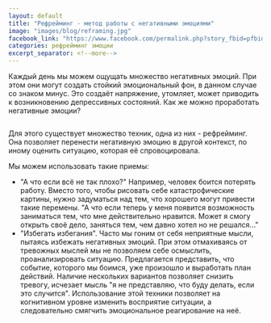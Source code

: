 ```yaml
---
layout: default
title: "Рефрейминг - метод работы с негативными эмоциями"
image: "images/blog/reframing.jpg"
facebook_link: "https://www.facebook.com/permalink.php?story_fbid=pfbid0FdbLz81pyg7iXsjQPsa2aVjhSqvp8wA4hEByWhXMo3KHN7n3Rprzr9rwjbQuZBbyl&id=100090928022478"
categories: рефрейминг эмоции
excerpt_separator: <!--more-->
---
```


<p>Каждый день мы можем ощущать множество негативных эмоций. При этом они могут создать стойкий эмоциональный фон, в данном случае со знаком минус. Это создаёт напряжение, утомляет, может приводить к возникновению депрессивных состояний.
    Как же можно проработать негативные эмоции?</p>
<!--more-->
<p>
    <img src="{{ page.image }}" alt="" class="img-fluid">
</p>
<p>
    Для этого существует множество техник, одна из них - рефрейминг. Она позволяет перенести негативную эмоцию в другой контекст, по иному оценить ситуацию, которая её спровоцировала.
</p>
<p>
    Мы можем использовать такие приемы:
    <ul>
    <li>"А что если всё не так плохо?"  Например, человек боится потерять работу. Вместо того, чтобы рисовать себе катастрофические картины, нужно задуматься над тем, что хорошего могут привести такие перемены. "А что если теперь у меня появится возможность заниматься тем, что мне действительно нравится. Может я смогу открыть своё дело, заняться тем, чем давно хотел но не решался..."</li>
    <li>"Избегать избегания". Часто мы гоним от себя неприятные мысли, пытаясь избежать негативных эмоций. При этом отмахиваясь от тревожных мыслей мы не позволяем себе осмыслить, проанализировать ситуацию. Предлагается представить, что событие, которого мы боимся, уже произошло и выработать план действий. Наличие нескольких вариантов позволяет снизить тревогу, исчезает мысль "я не представляю, что буду делать, если это случится".
        Использование этой техники позволяет на когнитивном уровне изменить восприятие ситуации, а следовательно смягчить эмоциональное реагирование на неё.</li>
    </ul>
</p>
